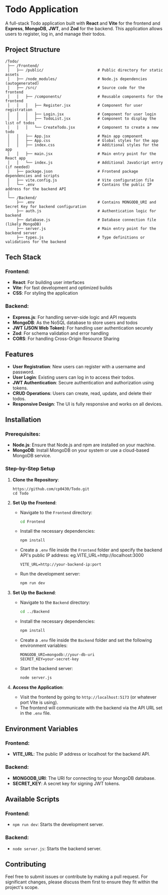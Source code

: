 # Todo Application

A full-stack Todo application built with **React** and **Vite** for the frontend and **Express**, **MongoDB**, **JWT**, and **Zod** for the backend. This application allows users to register, log in, and manage their todos.

## Project Structure

```
/Todo/
 ├── /Frontend/
 │   ├── /public/                        # Public directory for static assets
 │   ├── /node_modules/                  # Node.js dependencies (autogenerated)
 │   ├── /src/                           # Source code for the frontend
 │   │   ├── /components/                # Reusable components for the frontend
 │   │   │   ├── Register.jsx            # Component for user registration
 │   │   │   ├── Login.jsx               # Component for user login
 │   │   │   ├── TodoList.jsx            # Component to display the list of todos
 │   │   │   └── CreateTodo.jsx          # Component to create a new todo
 │   │   ├── App.jsx                     # Main app component
 │   │   ├── App.css                     # Global styles for the app
 │   │   ├── index.css                   # Additional styles for the app
 │   │   ├── main.jsx                    # Main entry point for the React app
 │   │   └── index.js                    # Additional JavaScript entry (if needed)
 │   ├── package.json                    # Frontend package dependencies and scripts
 │   ├── vite.config.js                  # Vite configuration file
 │   └── .env                            # Contains the public IP address for the backend API
 │
 └── /Backend/
     ├── .env                            # Contains MONGODB_URI and Secret Key for backend configuration
     ├── auth.js                         # Authentication logic for backend
     ├── database.js                     # Database connection file (likely MongoDB)
     ├── server.js                       # Main entry point for the backend server
     ├── types.js                        # Type definitions or validations for the backend
```

## Tech Stack

### Frontend:
- **React**: For building user interfaces
- **Vite**: For fast development and optimized builds
- **CSS**: For styling the application

### Backend:
- **Express.js**: For handling server-side logic and API requests
- **MongoDB**: As the NoSQL database to store users and todos
- **JWT (JSON Web Token)**: For handling user authentication securely
- **Zod**: For schema validation and error handling
- **CORS**: For handling Cross-Origin Resource Sharing

## Features
- **User Registration**: New users can register with a username and password.
- **User Login**: Existing users can log in to access their todos.
- **JWT Authentication**: Secure authentication and authorization using tokens.
- **CRUD Operations**: Users can create, read, update, and delete their todos.
- **Responsive Design**: The UI is fully responsive and works on all devices.

## Installation

### Prerequisites:
- **Node.js**: Ensure that Node.js and npm are installed on your machine.
- **MongoDB**: Install MongoDB on your system or use a cloud-based MongoDB service.

### Step-by-Step Setup

1. **Clone the Repository**:
    ```
    https://github.com/cp0430/Todo.git
    cd Todo
    ```

2. **Set Up the Frontend**:
    - Navigate to the `Frontend` directory:
      ```bash
      cd Frontend
      ```
    - Install the necessary dependencies:
      ```bash
      npm install
      ```
    - Create a `.env` file inside the `Frontend` folder and specify the backend API's public IP address:
      eg.VITE_URL=http://localhost:3000
      ```
      VITE_URL=http://your-backend-ip:port
      ```
    - Run the development server:
      ```bash
      npm run dev
      ```

3. **Set Up the Backend**:
    - Navigate to the `Backend` directory:
      ```bash
      cd ../Backend
      ```
    - Install the necessary dependencies:
      ```bash
      npm install
      ```
    - Create a `.env` file inside the `Backend` folder and set the following environment variables:
      ```
      MONGODB_URI=mongodb://your-db-uri
      SECRET_KEY=your-secret-key

      ```
    - Start the backend server:
      ```bash
      node server.js
      ```

4. **Access the Application**:
    - Visit the frontend by going to `http://localhost:5173` (or whatever port Vite is using).
    - The frontend will communicate with the backend via the API URL set in the `.env` file.

## Environment Variables

### Frontend:
- **VITE_URL**: The public IP address or localhost for the backend API.

### Backend:
- **MONGODB_URI**: The URI for connecting to your MongoDB database.
- **SECRET_KEY**: A secret key for signing JWT tokens.


## Available Scripts

### Frontend:
- `npm run dev`: Starts the development server.

### Backend:
- `node server.js`: Starts the backend server.


## Contributing
Feel free to submit issues or contribute by making a pull request. For significant changes, please discuss them first to ensure they fit within the project's scope.
